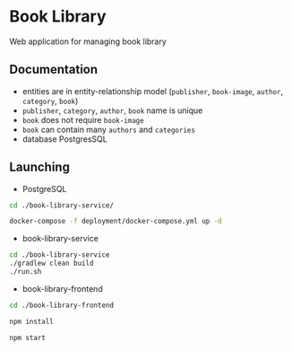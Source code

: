 # Book Library
Web application for managing book library
## Documentation
- entities are in entity-relationship model (`publisher`, `book-image`, `author`, `category`, `book`)
- `publisher`, `category`, `author`, `book` name is unique
- `book` does not require `book-image`
- `book` can contain many `authors` and `categories`
- database PostgresSQL

## Launching
- PostgreSQL
```bash
cd ./book-library-service/

docker-compose -f deployment/docker-compose.yml up -d
```
- book-library-service
```bash
cd ./book-library-service
./gradlew clean build
./run.sh
```

- book-library-frontend
```bash
cd ./book-library-frontend

npm install

npm start
```
